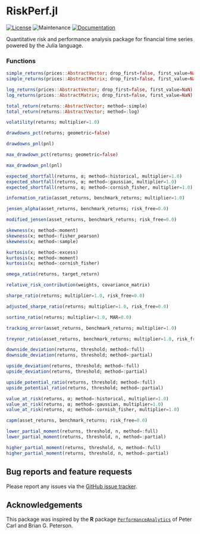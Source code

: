 # RiskPerf.jl

[![License](https://img.shields.io/badge/License-MIT-yellow.svg)](https://github.com/rbeeli/RiskPerf.jl/blob/main/LICENSE)
![Maintenance](https://img.shields.io/maintenance/yes/2025)
[![Documentation](https://img.shields.io/badge/docs-stable-blue.svg)](https://rbeeli.github.io/RiskPerf.jl/stable/)

Quantitative risk and performance analysis package for financial time series powered by the Julia language.

### Functions

```julia
simple_returns(prices::AbstractVector; drop_first=false, first_value=NaN)
simple_returns(prices::AbstractMatrix; drop_first=false, first_value=NaN)

log_returns(prices::AbstractVector; drop_first=false, first_value=NaN)
log_returns(prices::AbstractMatrix; drop_first=false, first_value=NaN)

total_return(returns::AbstractVector; method=:simple)
total_return(returns::AbstractVector; method=:log)

volatility(returns; multiplier=1.0)

drawdowns_pct(returns; geometric=false)

drawdowns_pnl(pnl)

max_drawdown_pct(returns; geometric=false)

max_drawdown_pnl(pnl)

expected_shortfall(returns, α; method=:historical, multiplier=1.0)
expected_shortfall(returns, α; method=:gaussian, multiplier=1.0)
expected_shortfall(returns, α; method=:cornish_fisher, multiplier=1.0)

information_ratio(asset_returns, benchmark_returns; multiplier=1.0)

jensen_alpha(asset_returns, benchmark_returns; risk_free=0.0)

modified_jensen(asset_returns, benchmark_returns; risk_free=0.0)

skewness(x; method=:moment)
skewness(x; method=:fisher_pearson)
skewness(x; method=:sample)

kurtosis(x; method=:excess)
kurtosis(x; method=:moment)
kurtosis(x; method=:cornish_fisher)

omega_ratio(returns, target_return)

relative_risk_contribution(weights, covariance_matrix)

sharpe_ratio(returns; multiplier=1.0, risk_free=0.0)

adjusted_sharpe_ratio(returns; multiplier=1.0, risk_free=0.0)

sortino_ratio(returns; multiplier=1.0, MAR=0.0)

tracking_error(asset_returns, benchmark_returns; multiplier=1.0)

treynor_ratio(asset_returns, benchmark_returns; multiplier=1.0, risk_free=0.0)

downside_deviation(returns, threshold; method=:full)
downside_deviation(returns, threshold; method=:partial)

upside_deviation(returns, threshold; method=:full)
upside_deviation(returns, threshold; method=:partial)

upside_potential_ratio(returns, threshold; method=:full)
upside_potential_ratio(returns, threshold; method=:partial)

value_at_risk(returns, α; method=:historical, multiplier=1.0)
value_at_risk(returns, α; method=:gaussian, multiplier=1.0)
value_at_risk(returns, α; method=:cornish_fisher, multiplier=1.0)

capm(asset_returns, benchmark_returns; risk_free=0.0)

lower_partial_moment(returns, threshold, n, method=:full)
lower_partial_moment(returns, threshold, n, method=:partial)

higher_partial_moment(returns, threshold, n, method=:full)
higher_partial_moment(returns, threshold, n, method=:partial)
```

## Bug reports and feature requests

Please report any issues via the [GitHub issue tracker](https://github.com/rbeeli/RiskPerf.jl/issues).

## Acknowledgements

This package was inspired by the **R** package [`PerformanceAnalytics`](https://cran.r-project.org/web/packages/PerformanceAnalytics/index.html) of Peter Carl and Brian G. Peterson.
